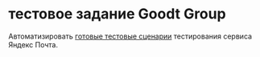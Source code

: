 # тестовое задание Goodt Group
Автоматизировать [готовые тестовые сценарии](https://github.com/EvgeniaRepina/TestTaskEvgeniaRepina/files/8425440/TestTaskYandex.pdf) тестирования сервиса Яндекс Почта.

